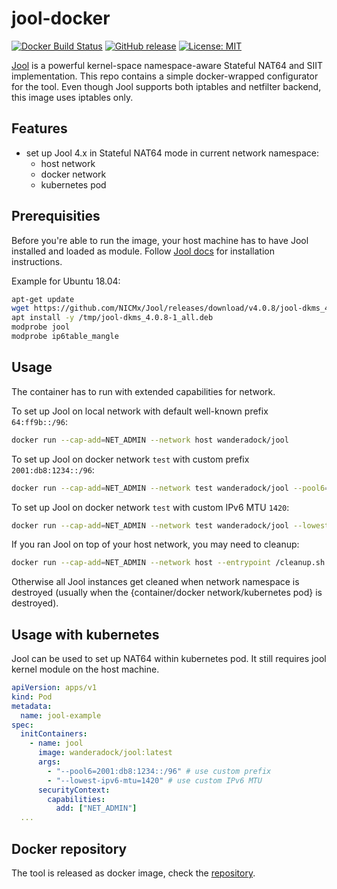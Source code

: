 # jool-docker

[![Docker Build Status](https://img.shields.io/docker/cloud/build/wanderadock/jool)](https://hub.docker.com/r/wanderadock/jool/)
[![GitHub release](https://img.shields.io/github/v/release/wandera/jool-docker)](https://github.com/wandera/jool-docker/releases/latest)
[![License: MIT](https://img.shields.io/badge/License-MIT-yellow.svg)](https://github.com/wandera/jool-docker/blob/master/LICENSE)

[Jool](https://nicmx.github.io/Jool/en/index.html) is a powerful kernel-space namespace-aware Stateful NAT64 and SIIT implementation.
This repo contains a simple docker-wrapped configurator for the tool.
Even though Jool supports both iptables and netfilter backend, this image uses iptables only.

## Features

* set up Jool 4.x in Stateful NAT64 mode in current network namespace:
  * host network
  * docker network
  * kubernetes pod

## Prerequisities

Before you're able to run the image, your host machine has to have Jool installed and loaded as module.
Follow [Jool docs](https://nicmx.github.io/Jool/en/documentation.html) for installation instructions.

Example for Ubuntu 18.04:

```bash
apt-get update
wget https://github.com/NICMx/Jool/releases/download/v4.0.8/jool-dkms_4.0.8-1_all.deb -O /tmp/jool-dkms_4.0.8-1_all.deb
apt install -y /tmp/jool-dkms_4.0.8-1_all.deb
modprobe jool
modprobe ip6table_mangle
```

## Usage

The container has to run with extended capabilities for network.

To set up Jool on local network with default well-known prefix `64:ff9b::/96`:

```bash
docker run --cap-add=NET_ADMIN --network host wanderadock/jool
```

To set up Jool on docker network `test` with custom prefix `2001:db8:1234::/96`:

```bash
docker run --cap-add=NET_ADMIN --network test wanderadock/jool --pool6=2001:db8:1234::/96
```

To set up Jool on docker network `test` with custom IPv6 MTU `1420`:

```bash
docker run --cap-add=NET_ADMIN --network test wanderadock/jool --lowest-ipv6-mtu=1420
```

If you ran Jool on top of your host network, you may need to cleanup:

```bash
docker run --cap-add=NET_ADMIN --network host --entrypoint /cleanup.sh wanderadock/jool
```

Otherwise all Jool instances get cleaned when network namespace is destroyed (usually when the {container/docker network/kubernetes pod} is destroyed).

## Usage with kubernetes

Jool can be used to set up NAT64 within kubernetes pod. It still requires jool kernel module on the host machine.

```yaml
apiVersion: apps/v1
kind: Pod
metadata:
  name: jool-example
spec:
  initContainers:
    - name: jool
      image: wanderadock/jool:latest
      args:
        - "--pool6=2001:db8:1234::/96" # use custom prefix
        - "--lowest-ipv6-mtu=1420" # use custom IPv6 MTU
      securityContext:
        capabilities:
          add: ["NET_ADMIN"]
  ...
```

## Docker repository

The tool is released as docker image, check the [repository](https://hub.docker.com/r/wanderadock/jool/).
